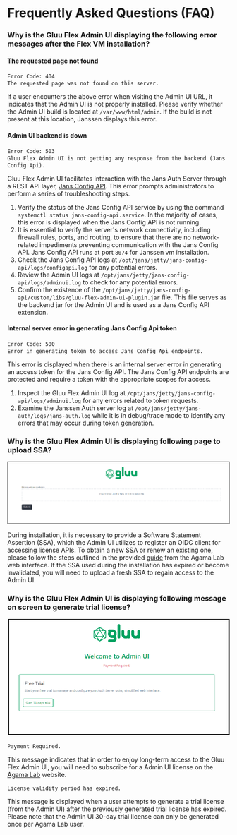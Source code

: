 # Frequently Asked Questions (FAQ)


### Why is the Gluu Flex Admin UI displaying the following error messages after the Flex VM installation?


#### The requested page not found

```text
Error Code: 404
The requested page was not found on this server.
```

If a user encounters the above error when visiting the Admin UI URL, it indicates that the Admin UI is not properly installed. Please verify whether the Admin UI build is located at `/var/www/html/admin`. If the build is not present at this location, Janssen displays this error.

####  Admin UI backend is down

```text
Error Code: 503
Gluu Flex Admin UI is not getting any response from the backend (Jans Config Api).
```

Gluu Flex Admin UI facilitates interaction with the Jans Auth Server through a REST API layer, [Jans Config API](https://docs.jans.io/head/contribute/implementation-design/jans-config-api/). This error prompts administrators to perform a series of troubleshooting steps.

1. Verify the status of the Jans Config API service by using the command `systemctl status jans-config-api.service`. In the majority of cases, this error is displayed when the Jans Config API is not running. 
2. It is essential to verify the server's network connectivity, including firewall rules, ports, and routing, to ensure that there are no network-related impediments preventing communication with the Jans Config API. Jans Config API runs at port `8074` for Janssen vm installation.
3. Check the Jans Config API logs at `/opt/jans/jetty/jans-config-api/logs/configapi.log` for any potential errors.
4. Review the Admin UI logs at `/opt/jans/jetty/jans-config-api/logs/adminui.log` to check for any potential errors.
5. Confirm the existence of the `/opt/jans/jetty/jans-config-api/custom/libs/gluu-flex-admin-ui-plugin.jar` file. This file serves as the backend jar for the Admin UI and is used as a Jans Config API extension.

#### Internal server error in generating Jans Config Api token 

```text
Error Code: 500
Error in generating token to access Jans Config Api endpoints.
```

This error is displayed when there is an internal server error in generating an access token for the Jans Config API. The Jans Config API endpoints are protected and require a token with the appropriate scopes for access.

1. Inspect the Gluu Flex Admin UI log at `/opt/jans/jetty/jans-config-api/logs/adminui.log` for any errors related to token requests.
2. Examine the Janssen Auth server log at `/opt/jans/jetty/jans-auth/logs/jans-auth.log` while it is in debug/trace mode to identify any errors that may occur during token generation. 

### Why is the Gluu Flex Admin UI is displaying following page to upload SSA? 

![image](../../assets/admin-ui/upload-ssa.png)

During installation, it is necessary to provide a Software Statement Assertion (SSA), which the Admin UI utilizes to register an OIDC client for accessing license APIs. To obtain a new SSA or renew an existing one, please follow the steps outlined in the provided [guide](../../install/software-statements/ssa.md) from the Agama Lab web interface. If the SSA used during the installation has expired or become invalidated, you will need to upload a fresh SSA to regain access to the Admin UI.

### Why is the Gluu Flex Admin UI is displaying following message on screen to generate trial license?

![image](../../assets/admin-ui/license-error-payment-required.png)

```text
Payment Required.
```

This message indicates that in order to enjoy long-term access to the Gluu Flex Admin UI, you will need to subscribe for a Admin UI license on the [Agama Lab](https://cloud.gluu.org/agama-lab) website.

```text
License validity period has expired.
```

This message is displayed when a user attempts to generate a trial license (from the Admin UI) after the previously generated trial license has expired. Please note that the Admin UI 30-day trial license can only be generated once per Agama Lab user.  